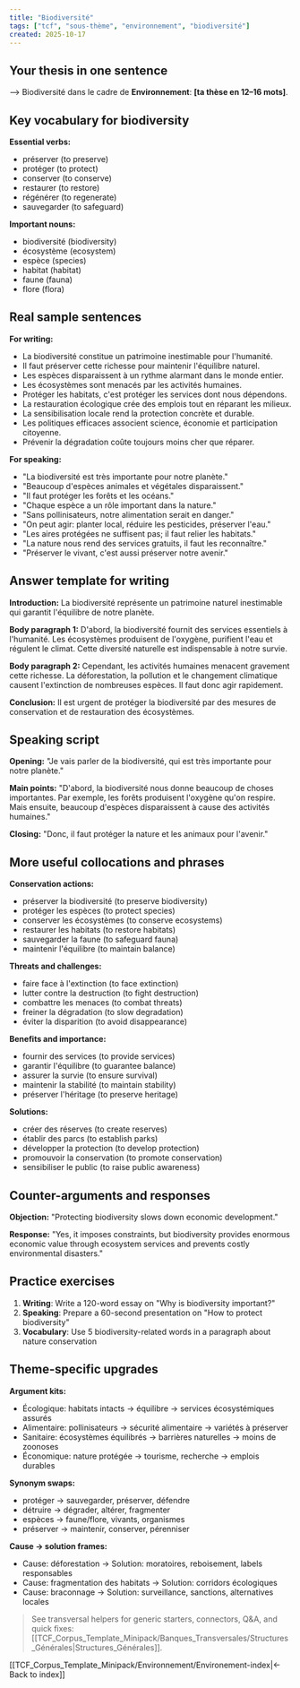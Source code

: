 ```yaml
---
title: "Biodiversité"
tags: ["tcf", "sous-thème", "environnement", "biodiversité"]
created: 2025-10-17
---
```


## Your thesis in one sentence
⟶ Biodiversité dans le cadre de **Environnement**: __[ta thèse en 12–16 mots]__.

## Key vocabulary for biodiversity

**Essential verbs:**
- préserver (to preserve)
- protéger (to protect)
- conserver (to conserve)
- restaurer (to restore)
- régénérer (to regenerate)
- sauvegarder (to safeguard)

**Important nouns:**
- biodiversité (biodiversity)
- écosystème (ecosystem)
- espèce (species)
- habitat (habitat)
- faune (fauna)
- flore (flora)

## Real sample sentences

**For writing:**
- La biodiversité constitue un patrimoine inestimable pour l'humanité.
- Il faut préserver cette richesse pour maintenir l'équilibre naturel.
- Les espèces disparaissent à un rythme alarmant dans le monde entier.
- Les écosystèmes sont menacés par les activités humaines.
 - Protéger les habitats, c'est protéger les services dont nous dépendons.
 - La restauration écologique crée des emplois tout en réparant les milieux.
 - La sensibilisation locale rend la protection concrète et durable.
 - Les politiques efficaces associent science, économie et participation citoyenne.
 - Prévenir la dégradation coûte toujours moins cher que réparer.

**For speaking:**
- "La biodiversité est très importante pour notre planète."
- "Beaucoup d'espèces animales et végétales disparaissent."
- "Il faut protéger les forêts et les océans."
- "Chaque espèce a un rôle important dans la nature."
 - "Sans pollinisateurs, notre alimentation serait en danger."
 - "On peut agir: planter local, réduire les pesticides, préserver l'eau."
 - "Les aires protégées ne suffisent pas; il faut relier les habitats."
 - "La nature nous rend des services gratuits, il faut les reconnaître."
 - "Préserver le vivant, c'est aussi préserver notre avenir."

## Answer template for writing

**Introduction:**
La biodiversité représente un patrimoine naturel inestimable qui garantit l'équilibre de notre planète.

**Body paragraph 1:**
D'abord, la biodiversité fournit des services essentiels à l'humanité. Les écosystèmes produisent de l'oxygène, purifient l'eau et régulent le climat. Cette diversité naturelle est indispensable à notre survie.

**Body paragraph 2:**
Cependant, les activités humaines menacent gravement cette richesse. La déforestation, la pollution et le changement climatique causent l'extinction de nombreuses espèces. Il faut donc agir rapidement.

**Conclusion:**
Il est urgent de protéger la biodiversité par des mesures de conservation et de restauration des écosystèmes.

## Speaking script

**Opening:**
"Je vais parler de la biodiversité, qui est très importante pour notre planète."

**Main points:**
"D'abord, la biodiversité nous donne beaucoup de choses importantes. Par exemple, les forêts produisent l'oxygène qu'on respire. Mais ensuite, beaucoup d'espèces disparaissent à cause des activités humaines."

**Closing:**
"Donc, il faut protéger la nature et les animaux pour l'avenir."

## More useful collocations and phrases

**Conservation actions:**
- préserver la biodiversité (to preserve biodiversity)
- protéger les espèces (to protect species)
- conserver les écosystèmes (to conserve ecosystems)
- restaurer les habitats (to restore habitats)
- sauvegarder la faune (to safeguard fauna)
- maintenir l'équilibre (to maintain balance)

**Threats and challenges:**
- faire face à l'extinction (to face extinction)
- lutter contre la destruction (to fight destruction)
- combattre les menaces (to combat threats)
- freiner la dégradation (to slow degradation)
- éviter la disparition (to avoid disappearance)

**Benefits and importance:**
- fournir des services (to provide services)
- garantir l'équilibre (to guarantee balance)
- assurer la survie (to ensure survival)
- maintenir la stabilité (to maintain stability)
- préserver l'héritage (to preserve heritage)

**Solutions:**
- créer des réserves (to create reserves)
- établir des parcs (to establish parks)
- développer la protection (to develop protection)
- promouvoir la conservation (to promote conservation)
- sensibiliser le public (to raise public awareness)

## Counter-arguments and responses

**Objection:** "Protecting biodiversity slows down economic development."

**Response:** "Yes, it imposes constraints, but biodiversity provides enormous economic value through ecosystem services and prevents costly environmental disasters."

## Practice exercises

1. **Writing**: Write a 120-word essay on "Why is biodiversity important?"
2. **Speaking**: Prepare a 60-second presentation on "How to protect biodiversity"
3. **Vocabulary**: Use 5 biodiversity-related words in a paragraph about nature conservation

## Theme-specific upgrades

**Argument kits:**
- Écologique: habitats intacts → équilibre → services écosystémiques assurés
- Alimentaire: pollinisateurs → sécurité alimentaire → variétés à préserver
- Sanitaire: écosystèmes équilibrés → barrières naturelles → moins de zoonoses
- Économique: nature protégée → tourisme, recherche → emplois durables

**Synonym swaps:**
- protéger → sauvegarder, préserver, défendre
- détruire → dégrader, altérer, fragmenter
- espèces → faune/flore, vivants, organismes
- préserver → maintenir, conserver, pérenniser

**Cause → solution frames:**
- Cause: déforestation → Solution: moratoires, reboisement, labels responsables
- Cause: fragmentation des habitats → Solution: corridors écologiques
- Cause: braconnage → Solution: surveillance, sanctions, alternatives locales

> See transversal helpers for generic starters, connectors, Q&A, and quick fixes: [[TCF_Corpus_Template_Minipack/Banques_Transversales/Structures_Générales|Structures_Générales]].

[[TCF_Corpus_Template_Minipack/Environnement/Environement-index|← Back to index]]